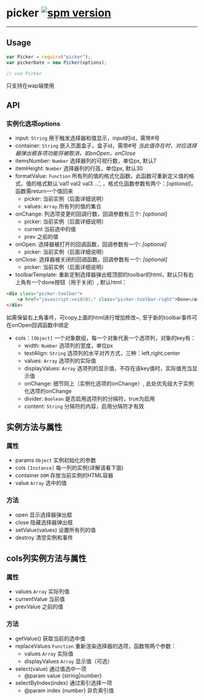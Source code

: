 # picker [![spm version](http://moekit.com/badge/picker)](http://spmjs.io/package/picker)

---

## Usage
```js
var Picker = require("picker");
var pickerDate = new Picker(options);

// use Picker
```

只支持在wap端使用

## API
### 实例化选项options
+ input: `String` 用于触发选择器和值显示，input的id，需带#号
+ container: `String` 嵌入页面盒子，盒子id，需带#号 *当此值存在时，对应选择器弹出框各项功能将被取消，如onOpen，onClose*
+ itemsNumber: `Number` 选择器列的可视行数，单位px, 默认7
+ itemHeight: `Number` 选择器列的行高，单位px, 默认30
+ formatValue: `Function` 所有列的值的格式化函数，此函数可重新定义值的格式，值的格式默认'val1 val2 val3 ...', ，格式化函数参数有两个：*[optional]*，函数需return一个值回来
	+ picker: 当前实例（后面详细说明）
	+ values: `Array` 所有列的值的集合
+ onChange: 列选项变更的回调行数，回调参数有三个: *[optional]*
	+ picker: 当前实例（后面详细说明）
	+ current 当前选中的值
	+ prev 之前的值
+ onOpen: 选择器被打开的回调函数，回调参数有一个: *[optional]*
	+ picker: 当前实例（后面详细说明）
+ onClose: 选择器被关闭的回调函数，回调参数有一个: *[optional]*
	+ picker: 当前实例（后面详细说明）
+ toolbarTemplate: 重新定制选择器弹出框顶部的toolbar的html，默认只有右上角有一个done按钮（用于关闭）, 默认html：
```html
<div class="picker-toolbar">
	<a href="javascript:void(0);" class="picker-toolbar-right">Done</a>
</div>
```
如需保留右上角事件，可copy上面的html进行增加修改~, 至于新的toolbar事件可在onOpen回调函数中绑定
+ cols：`[Object]` 一个对象数组，每一个对象代表一个选项列，对象的key有：
	+ width: `Number` 选项列的宽度，单位px
	+ textAlign: `String` 选项列的水平对齐方式，三种：left,right,center
	+ values: `Array` 选项列的实际值
	+ displayValues: `Array` 选项列的显示值，不存在该key值时，实际值充当显示值
	+ onChange: 细节同上（实例化选项的onChange）, 此处优先级大于实例化选项的onChange
	+ divider: `Boolean` 是否启用选项列的分隔符，true为启用
	+ content: `String` 分隔符的内容，启用分隔符才有效

## 实例方法与属性

### 属性
+ params `Object` 实例初始化的参数
+ cols `[Instance]` 每一列的实例(详解请看下面)
+ container `DOM` 存放当前实例的HTML容器
+ value `Array` 选中的值

### 方法
+ open 显示选择器弹出框
+ close 隐藏选择器弹出框
+ setValue(values) 设置所有列的值
+ destroy 清空实例和事件

## cols列实例方法与属性

### 属性
+ values `Array` 实际列值
+ currentValue 当前值
+ prevValue 之前的值

### 方法
+ getValue() 获取当前的选中值
+ replaceValues `Function` 重新渲染选择器的选项，函数带两个参数：
	+ values `Array` 实际值
	+ displayValues `Array` 显示值（可选）
+ select(value) 通过值选中一项
	+ @param value {string|number}
+ selectByIndex(index) 通过索引选择一项
	+ @param index {number} 非负索引值